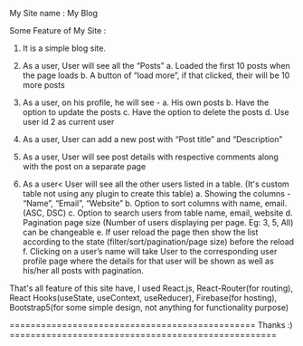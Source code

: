 
My Site name : My Blog

Some Feature of My Site :

1. It is a simple blog site.
2. As a user, User will see all the “Posts”
        a. Loaded the first 10 posts when the page loads
        b. A button of “load more”, if that clicked, their will be 10 more posts

2. As a user, on his profile, he will see -
        a. His own posts
        b. Have the option to update the posts
        c. Have the option to delete the posts
        d. Use user id 2 as current user

3. As a user, User can add a new post with “Post title” and “Description”
4. As a user, User will see post details with respective comments along with the post on a separate page
5. As a user< User will see all the other users listed in a table. (It's custom table not using any plugin to create this table)
        a. Showing the columns - “Name”, “Email”, “Website”
        b. Option to sort columns with name, email. (ASC, DSC)
        c. Option to search users from table name, email, website
        d. Pagination page size (Number of users displaying per page. Eg: 3, 5, All) can be changeable
        e. If user reload the page then show the list according to the state (filter/sort/pagination/page size) before the reload
        f. Clicking on a user’s name will take User to the corresponding user profile page where the details for that user will be shown as well as his/her all posts with pagination.



That's all feature of this site have, I used React.js, React-Router(for routing), React Hooks(useState, useContext, useReducer), Firebase(for hosting), Bootstrap5(for some simple design, not anything for functionality purpose)



=============================================== Thanks :) ===================================================